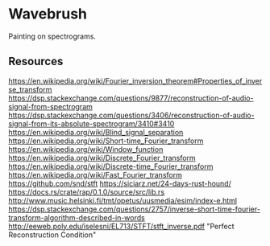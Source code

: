 # Wavebrush

Painting on spectrograms.

## Resources
https://en.wikipedia.org/wiki/Fourier_inversion_theorem#Properties_of_inverse_transform
https://dsp.stackexchange.com/questions/9877/reconstruction-of-audio-signal-from-spectrogram
https://dsp.stackexchange.com/questions/3406/reconstruction-of-audio-signal-from-its-absolute-spectrogram/3410#3410
https://en.wikipedia.org/wiki/Blind_signal_separation
https://en.wikipedia.org/wiki/Short-time_Fourier_transform
https://en.wikipedia.org/wiki/Window_function
https://en.wikipedia.org/wiki/Discrete_Fourier_transform
https://en.wikipedia.org/wiki/Discrete-time_Fourier_transform
https://en.wikipedia.org/wiki/Fast_Fourier_transform
https://github.com/snd/stft
https://siciarz.net/24-days-rust-hound/
https://docs.rs/crate/rap/0.1.0/source/src/lib.rs
http://www.music.helsinki.fi/tmt/opetus/uusmedia/esim/index-e.html
https://dsp.stackexchange.com/questions/2757/inverse-short-time-fourier-transform-algorithm-described-in-words
http://eeweb.poly.edu/iselesni/EL713/STFT/stft_inverse.pdf "Perfect Reconstruction Condition"

